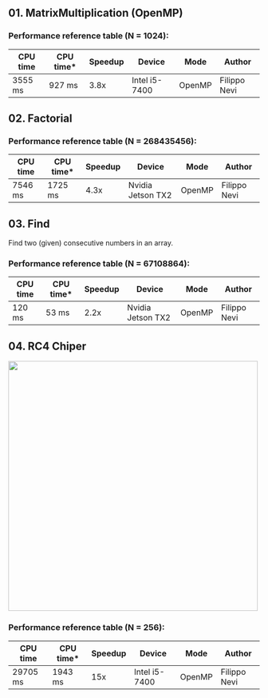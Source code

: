 ## 01. MatrixMultiplication (OpenMP)

### Performance reference table (N = 1024):

CPU time   | CPU time* | Speedup  | Device         | Mode   |Author
-----------| --------  | -------- | -------------- | ----   |------
3555 ms    |  927 ms   | 3.8x     | Intel i5-7400  | OpenMP | Filippo Nevi

## 02. Factorial

### Performance reference table (N = 268435456):

CPU time   | CPU time* | Speedup  | Device             | Mode   |Author
-----------| --------  | -------- | ------------------ | ----   |------
7546 ms    | 1725 ms   | 4.3x     | Nvidia Jetson TX2  | OpenMP | Filippo Nevi 


## 03. Find

Find two (given) consecutive numbers in an array.

### Performance reference table (N = 67108864):

CPU time   | CPU time* | Speedup  | Device             | Mode   |Author
-----------| --------  | -------- | ------------------ | ----   |------
120 ms     | 53 ms     | 2.2x     | Nvidia Jetson TX2  | OpenMP | Filippo Nevi 

## 04. RC4 Chiper

<img src="https://github.com/PARCO-LAB/Advanced-Computer-Architectures/blob/main/figures/l5_04.jpg" width="500" height=auto> 

### Performance reference table (N = 256):

CPU time   | CPU time* | Speedup  | Device             | Mode   |Author
-----------| --------  | -------- | ------------------ | ----   |------
29705 ms   | 1943 ms   | 15x      | Intel i5-7400      | OpenMP | Filippo Nevi
